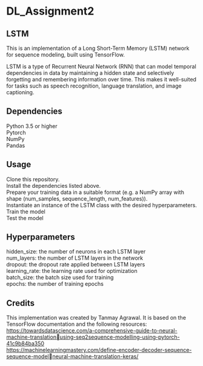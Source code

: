 # DL_Assignment2
## LSTM

This is an implementation of a Long Short-Term Memory (LSTM) network for sequence modeling, built using TensorFlow.

LSTM is a type of Recurrent Neural Network (RNN) that can model temporal dependencies in data by maintaining a hidden state and selectively forgetting and remembering information over time. This makes it well-suited for tasks such as speech recognition, language translation, and image captioning.
## Dependencies
Python 3.5 or higher  
Pytorch   
NumPy   
Pandas    
## Usage
Clone this repository.   
Install the dependencies listed above.   
Prepare your training data in a suitable format (e.g. a NumPy array with shape (num_samples, sequence_length, num_features)).    
Instantiate an instance of the LSTM class with the desired hyperparameters.    
Train the model    
Test the model    
## Hyperparameters
hidden_size: the number of neurons in each LSTM layer   
num_layers: the number of LSTM layers in the network    
dropout: the dropout rate applied between LSTM layers    
learning_rate: the learning rate used for optimization    
batch_size: the batch size used for training     
epochs: the number of training epochs         
## Credits
This implementation was created by Tanmay Agrawal. It is based on the TensorFlow documentation and the following resources:   
 https://towardsdatascience.com/a-comprehensive-guide-to-neural-machine-translationusing-seq2sequence-modelling-using-pytorch-41c9b84ba350  
 https://machinelearningmastery.com/define-encoder-decoder-sequence-sequence-modelneural-machine-translation-keras/    
 


